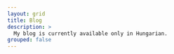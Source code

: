 ```yaml
---
layout: grid
title: Blog
description: >
  My blog is currently available only in Hungarian.
grouped: false
---
```

